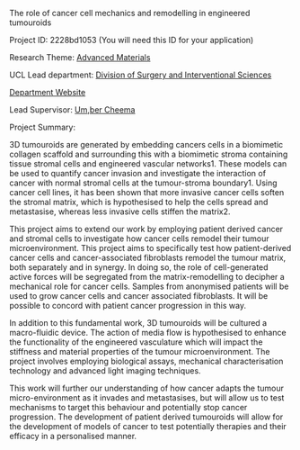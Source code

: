 The role of cancer cell mechanics and remodelling in engineered tumouroids

Project ID: 2228bd1053
(You will need this ID for your application)

Research Theme: [Advanced Materials](../themes/advanced-materials.md)

UCL Lead department: [Division of Surgery and Interventional Sciences](../departments/division-of-surgery-and-interventional-sciences.md)

[Department Website](https://www.ucl.ac.uk/surgery)

Lead Supervisor: [Um,ber Cheema](https://iris.ucl.ac.uk/iris/browse/profile?upi=UCHEE56)

Project Summary:

3D tumouroids are generated by embedding cancers cells in a biomimetic collagen scaffold and surrounding this with a biomimetic stroma containing tissue stromal cells and engineered vascular networks1. These models can be used to quantify cancer invasion and investigate the interaction of cancer with normal stromal cells at the tumour-stroma boundary1. Using cancer cell lines, it has been shown that more invasive cancer cells soften the stromal matrix, which is hypothesised to help the cells spread and metastasise, whereas less invasive cells stiffen the matrix2. 
 
 This project aims to extend our work by employing patient derived cancer and stromal cells to investigate how cancer cells remodel their tumour microenvironment. This project aims to specifically test how patient-derived cancer cells and cancer-associated fibroblasts remodel the tumour matrix, both separately and in synergy. In doing so, the role of cell-generated active forces will be segregated from the matrix-remodelling to decipher a mechanical role for cancer cells. Samples from anonymised patients will be used to grow cancer cells and cancer associated fibroblasts. It will be possible to concord with patient cancer progression in this way. 
 
 In addition to this fundamental work, 3D tumouroids will be cultured a macro-fluidic device. The action of media flow is hypothesised to enhance the functionality of the engineered vasculature which will impact the stiffness and material properties of the tumour microenvironment. The project involves employing biological assays, mechanical characterisation technology and advanced light imaging techniques.
 
 This work will further our understanding of how cancer adapts the tumour micro-environment as it invades and metastasises, but will allow us to test mechanisms to target this behaviour and potentially stop cancer progression. The development of patient derived tumouroids will allow for the development of models of cancer to test potentially therapies and their efficacy in a personalised manner.